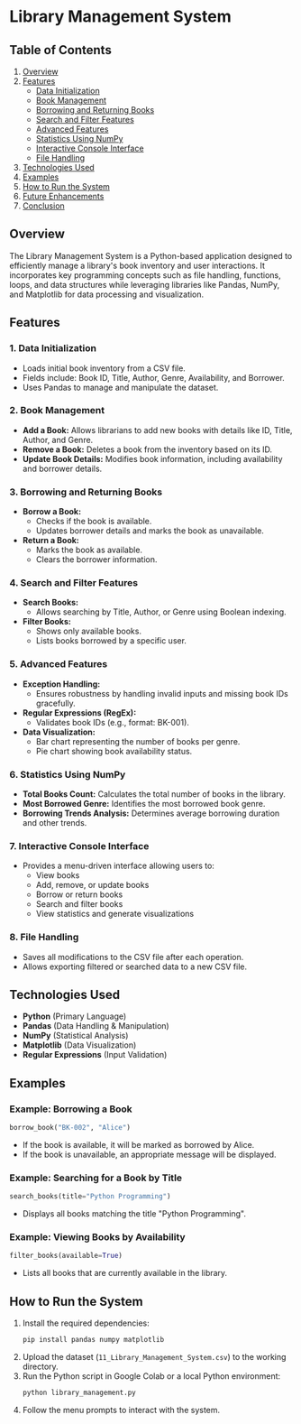 # Library Management System

## Table of Contents

1. [Overview](#overview)
2. [Features](#features)
   - [Data Initialization](#1-data-initialization)
   - [Book Management](#2-book-management)
   - [Borrowing and Returning Books](#3-borrowing-and-returning-books)
   - [Search and Filter Features](#4-search-and-filter-features)
   - [Advanced Features](#5-advanced-features)
   - [Statistics Using NumPy](#6-statistics-using-numpy)
   - [Interactive Console Interface](#7-interactive-console-interface)
   - [File Handling](#8-file-handling)
3. [Technologies Used](#technologies-used)
4. [Examples](#examples)
5. [How to Run the System](#how-to-run-the-system)
6. [Future Enhancements](#future-enhancements)
7. [Conclusion](#conclusion)

## Overview

The Library Management System is a Python-based application designed to efficiently manage a library's book inventory and user interactions. It incorporates key programming concepts such as file handling, functions, loops, and data structures while leveraging libraries like Pandas, NumPy, and Matplotlib for data processing and visualization.

## Features

### 1. Data Initialization

- Loads initial book inventory from a CSV file.
- Fields include: Book ID, Title, Author, Genre, Availability, and Borrower.
- Uses Pandas to manage and manipulate the dataset.

### 2. Book Management

- **Add a Book:** Allows librarians to add new books with details like ID, Title, Author, and Genre.
- **Remove a Book:** Deletes a book from the inventory based on its ID.
- **Update Book Details:** Modifies book information, including availability and borrower details.

### 3. Borrowing and Returning Books

- **Borrow a Book:**
  - Checks if the book is available.
  - Updates borrower details and marks the book as unavailable.
- **Return a Book:**
  - Marks the book as available.
  - Clears the borrower information.

### 4. Search and Filter Features

- **Search Books:**
  - Allows searching by Title, Author, or Genre using Boolean indexing.
- **Filter Books:**
  - Shows only available books.
  - Lists books borrowed by a specific user.

### 5. Advanced Features

- **Exception Handling:**
  - Ensures robustness by handling invalid inputs and missing book IDs gracefully.
- **Regular Expressions (RegEx):**
  - Validates book IDs (e.g., format: BK-001).
- **Data Visualization:**
  - Bar chart representing the number of books per genre.
  - Pie chart showing book availability status.

### 6. Statistics Using NumPy

- **Total Books Count:** Calculates the total number of books in the library.
- **Most Borrowed Genre:** Identifies the most borrowed book genre.
- **Borrowing Trends Analysis:** Determines average borrowing duration and other trends.

### 7. Interactive Console Interface

- Provides a menu-driven interface allowing users to:
  - View books
  - Add, remove, or update books
  - Borrow or return books
  - Search and filter books
  - View statistics and generate visualizations

### 8. File Handling

- Saves all modifications to the CSV file after each operation.
- Allows exporting filtered or searched data to a new CSV file.

## Technologies Used

- **Python** (Primary Language)
- **Pandas** (Data Handling & Manipulation)
- **NumPy** (Statistical Analysis)
- **Matplotlib** (Data Visualization)
- **Regular Expressions** (Input Validation)

## Examples

### Example: Borrowing a Book

```python
borrow_book("BK-002", "Alice")
```

- If the book is available, it will be marked as borrowed by Alice.
- If the book is unavailable, an appropriate message will be displayed.

### Example: Searching for a Book by Title

```python
search_books(title="Python Programming")
```

- Displays all books matching the title "Python Programming".

### Example: Viewing Books by Availability

```python
filter_books(available=True)
```

- Lists all books that are currently available in the library.

## How to Run the System

1. Install the required dependencies:
   ```bash
   pip install pandas numpy matplotlib
   ```
2. Upload the dataset (`11_Library_Management_System.csv`) to the working directory.
3. Run the Python script in Google Colab or a local Python environment:
   ```bash
   python library_management.py
   ```
4. Follow the menu prompts to interact with the system.
